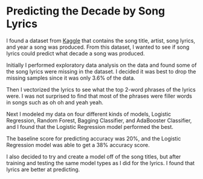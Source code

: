 # Predicting the Decade by Song Lyrics

I found a dataset from [Kaggle](https://www.kaggle.com/rakannimer/billboard-lyrics) that contains the song title, artist, song lyrics, and year a song was produced. From this dataset, I wanted to see if song lyrics could predict what decade a song was produced.

Initially I performed exploratory data analysis on the data and found some of the song lyrics were missing in the dataset. I decided it was best to drop the missing samples since it was only 3.6% of the data.

Then I vectorized the lyrics to see what the top 2-word phrases of the lyrics were. I was not surprised to find that most of the phrases were filler words in songs such as oh oh and yeah yeah.

Next I modeled my data on four different kinds of models, Logistic Regression, Random Forest, Bagging Classifier, and AdaBooster Classifier, and I found that the Logistic Regression model performed the best.

The baseline score for predicting accuracy was 20%, and the Logistic Regression model was able to get a 38% accuracy score.

I also decided to try and create a model off of the song titles, but after training and testing the same model types as I did for the lyrics. I found that lyrics are better at predicting.
